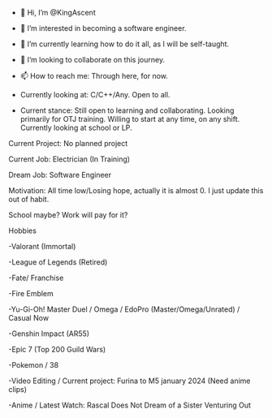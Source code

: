 - 👋 Hi, I’m @KingAscent
- 👀 I’m interested in becoming a software engineer.
- 🌱 I’m currently learning how to do it all, as I will be self-taught.
- 💞️ I’m looking to collaborate on this journey.
- 📫 How to reach me: Through here, for now. 

- Currently looking at: C/C++/Any. Open to all.

- Current stance: Still open to learning and collaborating. Looking primarily for OTJ training. Willing to start at any time, on any shift. Currently looking at school or LP.

Current Project: No planned project

Current Job: Electrician (In Training)

Dream Job: Software Engineer

Motivation: All time low/Losing hope, actually it is almost 0. I just update this out of habit. 

School maybe? Work will pay for it?

Hobbies

-Valorant (Immortal)

-League of Legends (Retired)

-Fate/ Franchise

-Fire Emblem

-Yu-Gi-Oh! Master Duel / Omega / EdoPro (Master/Omega/Unrated) / Casual Now

-Genshin Impact (AR55)

-Epic 7 (Top 200 Guild Wars)

-Pokemon / 38

-Video Editing / Current project: Furina to M5 january 2024 (Need anime clips)

-Anime / Latest Watch: Rascal Does Not Dream of a Sister Venturing Out
<!---
KingAscent/KingAscent is a ✨ special ✨ repository because its `README.md` (this file) appears on your GitHub profile.
You can click the Preview link to take a look at your changes.
--->
